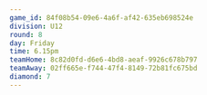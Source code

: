 ```yaml
---
game_id: 84f08b54-09e6-4a6f-af42-635eb698524e
division: U12
round: 8
day: Friday
time: 6.15pm
teamHome: 8c82d0fd-d6e6-4bd8-aeaf-9926c678b797
teamAway: 02ff665e-f744-47f4-8149-72b81fc675bd
diamond: 7
---
```

